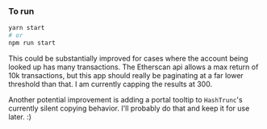 ### To run
```bash
yarn start
# or
npm run start
```

This could be substantially improved for cases where the account being looked up has many transactions. The Etherscan api allows a max return of 10k transactions, but this app should really be paginating at a far lower threshold than that. I am currently capping the results at 300. 

Another potential improvement is adding a portal tooltip to `HashTrunc`'s currently silent copying behavior. I'll probably do that and keep it for use later. :)

